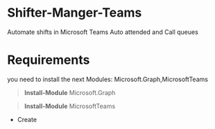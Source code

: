# Shifter-Manger-Teams
Automate shifts in Microsoft Teams Auto attended and Call queues

# Requirements
you need to install the next Modules: Microsoft.Graph,MicrosoftTeams  
> **Install-Module** Microsoft.Graph

> **Install-Module** MicrosoftTeams

* Create 

